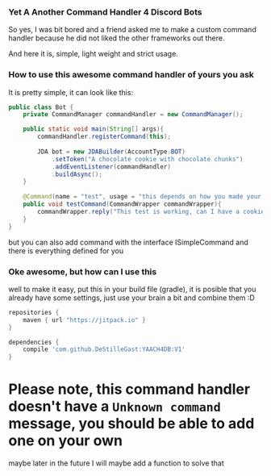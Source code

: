 ### Yet A Another Command Handler 4 Discord Bots
So yes, I was bit bored and a friend asked me to make a custom command handler because he did not liked the other frameworks out there.

And here it is, simple, light weight and strict usage.

### How to use this awesome command handler of yours you ask
It is pretty simple, it can look like this:

```java
public class Bot {
    private CommandManager commandHandler = new CommandManager();

    public static void main(String[] args){
        commandHandler.registerCommand(this);
        
        JDA bot = new JDABuilder(AccountType.BOT)
            .setToken("A chocolate cookie with chocolate chunks")
            .addEventListener(commandHandler)
            .buildAsync();
    }
    
    @Command(name = "test", usage = "this depends on how you made your help command")
    public void testCommand(CommandWrapper commandWrapper){
        commandWrapper.reply("This test is working, can I have a cookie now :D");
    }
}
```

but you can also add command with the interface ISimpleCommand and there is everything defined for you

### Oke awesome, but how can I use this
well to make it easy, put this in your build file (gradle), it is posible that you already have some settings, just use your brain a bit and combine them :D
```gradle
repositories {
    maven { url "https://jitpack.io" }
}

dependencies {
    compile 'com.github.DeStilleGast:YAACH4DB:V1'
}
```

# Please note, this command handler doesn't have a `Unknown command` message, you should be able to add one on your own
maybe later in the future I will maybe add a function to solve that
